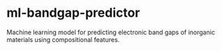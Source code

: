 # ml-bandgap-predictor
Machine learning model for predicting electronic band gaps of inorganic materials using compositional features.

